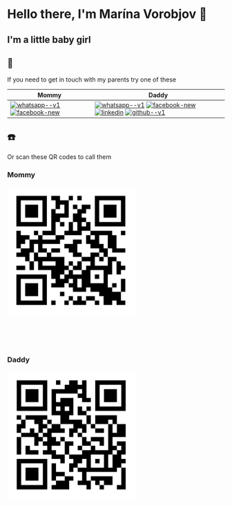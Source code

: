 # Hello there, I'm Marína Vorobjov 🔗
## I'm a little baby girl

## 📢

If you need to get in touch with my parents try one of these

| Mommy | Daddy |
|-------|-------|
| [<img width="24" height="24" src="https://img.icons8.com/color/24/whatsapp--v1.png" alt="whatsapp--v1"/>][WhatsApp2] [<img width="24" height="24" src="https://img.icons8.com/color/24/facebook-new.png" alt="facebook-new"/>][fb2]     | [<img width="24" height="24" src="https://img.icons8.com/color/24/whatsapp--v1.png" alt="whatsapp--v1"/>][WhatsApp] [<img width="24" height="24" src="https://img.icons8.com/color/24/facebook-new.png" alt="facebook-new"/>][fb] [<img width="24" height="24" src="https://img.icons8.com/color/24/linkedin.png" alt="linkedin"/>][linkedin] [<img width="24" height="24" src="https://img.icons8.com/color/24/github--v1.png" alt="github--v1"/>][github]     |

## ☎️

Or scan these QR codes to call them

### Mommy

<img width="300" height="300" src="qr-code-call-mommy.png" alt="call my mommy"> 

<br><br><br>

### Daddy

<img width="300" height="300" src="qr-code-call-daddy.png" alt="call my daddy"> 

[github]: https://github.com/scibuff
[fb]: https://fb.me/scibuff
[fb2]: https://fb.me/hanka.kovacova.92
[linkedin]: https://www.linkedin.com/in/tomasvorobjov/
[WhatsApp]: https://wa.me/421949888616
[WhatsApp2]: https://wa.me/421905114439
